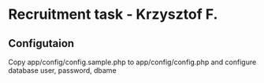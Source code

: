 # Recruitment task - Krzysztof F.

## Configutaion

Copy app/config/config.sample.php to app/config/config.php and configure database user, password, dbame